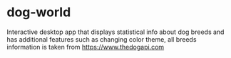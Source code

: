 # dog-world
Interactive desktop app that displays statistical info about dog breeds and has additional features such as changing color theme, all breeds information is taken from https://www.thedogapi.com
